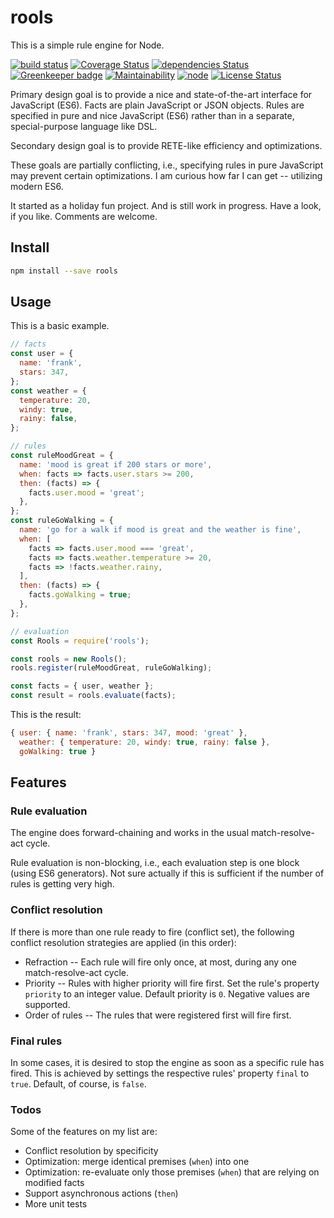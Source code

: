 # rools

This is a simple rule engine for Node.

[![build status](https://img.shields.io/travis/frankthelen/rools.svg)](http://travis-ci.org/frankthelen/rools)
[![Coverage Status](https://coveralls.io/repos/github/frankthelen/rools/badge.svg?branch=master)](https://coveralls.io/github/frankthelen/rools?branch=master)
[![dependencies Status](https://david-dm.org/frankthelen/rools/status.svg)](https://david-dm.org/frankthelen/rools)
[![Greenkeeper badge](https://badges.greenkeeper.io/frankthelen/rools.svg)](https://greenkeeper.io/)
[![Maintainability](https://api.codeclimate.com/v1/badges/2b21f79b2657870c146f/maintainability)](https://codeclimate.com/github/frankthelen/rools/maintainability)
[![node](https://img.shields.io/node/v/rools.svg)]()
[![License Status](http://img.shields.io/npm/l/rools.svg)]()

Primary design goal is to provide a nice and state-of-the-art interface for JavaScript (ES6).
Facts are plain JavaScript or JSON objects.
Rules are specified in pure and nice JavaScript (ES6)
rather than in a separate, special-purpose language like DSL.

Secondary design goal is to provide RETE-like efficiency and optimizations.

These goals are partially conflicting, i.e., specifying rules in pure JavaScript may prevent certain optimizations. I am curious how far I can get -- utilizing modern ES6.

It started as a holiday fun project.
And is still work in progress.
Have a look, if you like. Comments are welcome.

## Install

```bash
npm install --save rools
```

## Usage

This is a basic example.

```js
// facts
const user = {
  name: 'frank',
  stars: 347,
};
const weather = {
  temperature: 20,
  windy: true,
  rainy: false,
};

// rules
const ruleMoodGreat = {
  name: 'mood is great if 200 stars or more',
  when: facts => facts.user.stars >= 200,
  then: (facts) => {
    facts.user.mood = 'great';
  },
};
const ruleGoWalking = {
  name: 'go for a walk if mood is great and the weather is fine',
  when: [
    facts => facts.user.mood === 'great',
    facts => facts.weather.temperature >= 20,
    facts => !facts.weather.rainy,
  ],
  then: (facts) => {
    facts.goWalking = true;
  },
};

// evaluation
const Rools = require('rools');

const rools = new Rools();
rools.register(ruleMoodGreat, ruleGoWalking);

const facts = { user, weather };
const result = rools.evaluate(facts);
```
This is the result:
```js
{ user: { name: 'frank', stars: 347, mood: 'great' },
  weather: { temperature: 20, windy: true, rainy: false },
  goWalking: true }
```

## Features

### Rule evaluation

The engine does forward-chaining and works in the usual match-resolve-act cycle.

Rule evaluation is non-blocking, i.e., each evaluation step is one block (using ES6 generators).
Not sure actually if this is sufficient if the number of rules is getting very high.

### Conflict resolution

If there is more than one rule ready to fire (conflict set), the following conflict resolution strategies are applied (in this order):
 * Refraction -- Each rule will fire only once, at most, during any one match-resolve-act cycle.
 * Priority -- Rules with higher priority will fire first. Set the rule's property `priority` to an integer value. Default priority is `0`. Negative values are supported.
 * Order of rules -- The rules that were registered first will fire first.

### Final rules

In some cases, it is desired to stop the engine as soon as a specific rule has fired.
This is achieved by settings the respective rules' property `final` to `true`.
Default, of course, is `false`.

### Todos

Some of the features on my list are:
 * Conflict resolution by specificity
 * Optimization: merge identical premises (`when`) into one
 * Optimization: re-evaluate only those premises (`when`) that are relying on modified facts
 * Support asynchronous actions (`then`)
 * More unit tests
